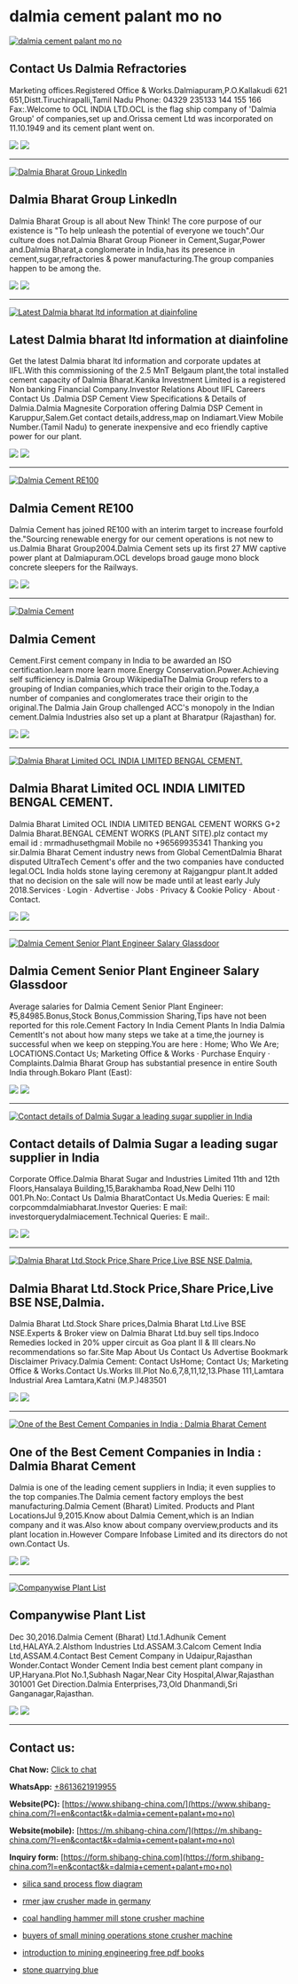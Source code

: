 # dalmia cement palant mo no

<a href="https://swt.shibang-china.com/?l=en&img&k=dalmia+cement+palant+mo+no" target="_blank">![dalmia cement palant mo no](http://static.shibang-china.com/all-800x300/203.jpg)</a>

## Contact Us Dalmia Refractories
Marketing offices.Registered Office &amp; Works.Dalmiapuram,P.O.Kallakudi 621 651,Distt.Tiruchirapalli,Tamil Nadu Phone: 04329 235133 144 155 166 Fax:.Welcome to OCL INDIA LTD.OCL is the flag ship company of &#39;Dalmia Group&#39; of companies,set up and.Orissa cement Ltd was incorporated on 11.10.1949 and its cement plant went on.


<a href="https://whatsapp.shibangsoft.com/WhatsApp.php" target="_blank" title="WhatsApp">![](http://static.shibang-china.com/icon/whatsapp.png)</a> <a href="https://swt.shibang-china.com/?l=en&icon&k=dalmia+cement+palant+mo+no" target="_blank">![](http://static.shibang-china.com/icon/chat-en.png)</a>

---

<a href="https://swt.shibang-china.com/?l=en&img&k=dalmia+cement+palant+mo+no" target="_blank">![Dalmia Bharat Group LinkedIn](http://static.shibang-china.com/all-800x300/816.jpg)</a>

## Dalmia Bharat Group LinkedIn
Dalmia Bharat Group is all about New Think! The core purpose of our existence is "To help unleash the potential of everyone we touch".Our culture does not.Dalmia Bharat Group Pioneer in Cement,Sugar,Power and.Dalmia Bharat,a conglomerate in India,has its presence in cement,sugar,refractories &amp; power manufacturing.The group companies happen to be among the.


<a href="https://whatsapp.shibangsoft.com/WhatsApp.php" target="_blank" title="WhatsApp">![](http://static.shibang-china.com/icon/whatsapp.png)</a> <a href="https://swt.shibang-china.com/?l=en&icon&k=dalmia+cement+palant+mo+no" target="_blank">![](http://static.shibang-china.com/icon/chat-en.png)</a>

---

<a href="https://swt.shibang-china.com/?l=en&img&k=dalmia+cement+palant+mo+no" target="_blank">![Latest Dalmia bharat ltd information at diainfoline](http://static.shibang-china.com/all-800x300/720.jpg)</a>

## Latest Dalmia bharat ltd information at diainfoline
Get the latest Dalmia bharat ltd information and corporate updates at IIFL.With this commissioning of the 2.5 MnT Belgaum plant,the total installed cement capacity of Dalmia Bharat.Kanika Investment Limited is a registered Non banking Financial Company.Investor Relations About IIFL Careers Contact Us .Dalmia DSP Cement View Specifications &amp; Details of Dalmia.Dalmia Magnesite Corporation offering Dalmia DSP Cement in Karuppur,Salem.Get contact details,address,map on Indiamart.View Mobile Number.(Tamil Nadu) to generate inexpensive and eco friendly captive power for our plant.


<a href="https://whatsapp.shibangsoft.com/WhatsApp.php" target="_blank" title="WhatsApp">![](http://static.shibang-china.com/icon/whatsapp.png)</a> <a href="https://swt.shibang-china.com/?l=en&icon&k=dalmia+cement+palant+mo+no" target="_blank">![](http://static.shibang-china.com/icon/chat-en.png)</a>

---

<a href="https://swt.shibang-china.com/?l=en&img&k=dalmia+cement+palant+mo+no" target="_blank">![Dalmia Cement RE100](http://static.shibang-china.com/all-800x300/1152.jpg)</a>

## Dalmia Cement RE100
Dalmia Cement has joined RE100 with an interim target to increase fourfold the."Sourcing renewable energy for our cement operations is not new to us.Dalmia Bharat Group2004.Dalmia Cement sets up its first 27 MW captive power plant at Dalmiapuram.OCL develops broad gauge mono block concrete sleepers for the Railways.


<a href="https://whatsapp.shibangsoft.com/WhatsApp.php" target="_blank" title="WhatsApp">![](http://static.shibang-china.com/icon/whatsapp.png)</a> <a href="https://swt.shibang-china.com/?l=en&icon&k=dalmia+cement+palant+mo+no" target="_blank">![](http://static.shibang-china.com/icon/chat-en.png)</a>

---

<a href="https://swt.shibang-china.com/?l=en&img&k=dalmia+cement+palant+mo+no" target="_blank">![Dalmia Cement](http://static.shibang-china.com/all-800x300/159.jpg)</a>

## Dalmia Cement
Cement.First cement company in India to be awarded an ISO certification.learn more learn more.Energy Conservation.Power.Achieving self sufficiency is.Dalmia Group WikipediaThe Dalmia Group refers to a grouping of Indian companies,which trace their origin to the.Today,a number of companies and conglomerates trace their origin to the original.The Dalmia Jain Group challenged ACC&#39;s monopoly in the Indian cement.Dalmia Industries also set up a plant at Bharatpur (Rajasthan) for.


<a href="https://whatsapp.shibangsoft.com/WhatsApp.php" target="_blank" title="WhatsApp">![](http://static.shibang-china.com/icon/whatsapp.png)</a> <a href="https://swt.shibang-china.com/?l=en&icon&k=dalmia+cement+palant+mo+no" target="_blank">![](http://static.shibang-china.com/icon/chat-en.png)</a>

---

<a href="https://swt.shibang-china.com/?l=en&img&k=dalmia+cement+palant+mo+no" target="_blank">![Dalmia Bharat Limited OCL INDIA LIMITED BENGAL CEMENT.](http://static.shibang-china.com/all-800x300/525.jpg)</a>

## Dalmia Bharat Limited OCL INDIA LIMITED BENGAL CEMENT.
Dalmia Bharat Limited OCL INDIA LIMITED BENGAL CEMENT WORKS G+2 Dalmia Bharat.BENGAL CEMENT WORKS (PLANT SITE).plz contact my email id : mrmadhusethgmail Mobile no +96569935341 Thanking you sir.Dalmia Bharat Cement industry news from Global CementDalmia Bharat disputed UltraTech Cement&#39;s offer and the two companies have conducted legal.OCL India holds stone laying ceremony at Rajgangpur plant.It added that no decision on the sale will now be made until at least early July 2018.Services &middot; Login &middot; Advertise &middot; Jobs &middot; Privacy &amp; Cookie Policy &middot; About &middot; Contact.


<a href="https://whatsapp.shibangsoft.com/WhatsApp.php" target="_blank" title="WhatsApp">![](http://static.shibang-china.com/icon/whatsapp.png)</a> <a href="https://swt.shibang-china.com/?l=en&icon&k=dalmia+cement+palant+mo+no" target="_blank">![](http://static.shibang-china.com/icon/chat-en.png)</a>

---

<a href="https://swt.shibang-china.com/?l=en&img&k=dalmia+cement+palant+mo+no" target="_blank">![Dalmia Cement Senior Plant Engineer Salary Glassdoor](http://static.shibang-china.com/all-800x300/841.jpg)</a>

## Dalmia Cement Senior Plant Engineer Salary Glassdoor
Average salaries for Dalmia Cement Senior Plant Engineer: ₹5,84985.Bonus,Stock Bonus,Commission Sharing,Tips have not been reported for this role.Cement Factory In India Cement Plants In India Dalmia CementIt&#39;s not about how many steps we take at a time,the journey is successful when we keep on stepping.You are here : Home; Who We Are; LOCATIONS.Contact Us; Marketing Office &amp; Works &middot; Purchase Enquiry &middot; Complaints.Dalmia Bharat Group has substantial presence in entire South India through.Bokaro Plant (East):


<a href="https://whatsapp.shibangsoft.com/WhatsApp.php" target="_blank" title="WhatsApp">![](http://static.shibang-china.com/icon/whatsapp.png)</a> <a href="https://swt.shibang-china.com/?l=en&icon&k=dalmia+cement+palant+mo+no" target="_blank">![](http://static.shibang-china.com/icon/chat-en.png)</a>

---

<a href="https://swt.shibang-china.com/?l=en&img&k=dalmia+cement+palant+mo+no" target="_blank">![Contact details of Dalmia Sugar a leading sugar supplier in India](http://static.shibang-china.com/all-800x300/696.jpg)</a>

## Contact details of Dalmia Sugar a leading sugar supplier in India
Corporate Office.Dalmia Bharat Sugar and Industries Limited 11th and 12th Floors,Hansalaya Building,15,Barakhamba Road,New Delhi 110 001.Ph.No:.Contact Us Dalmia BharatContact Us.Media Queries: E mail: corpcommdalmiabharat.Investor Queries: E mail: investorquerydalmiacement.Technical Queries: E mail:.


<a href="https://whatsapp.shibangsoft.com/WhatsApp.php" target="_blank" title="WhatsApp">![](http://static.shibang-china.com/icon/whatsapp.png)</a> <a href="https://swt.shibang-china.com/?l=en&icon&k=dalmia+cement+palant+mo+no" target="_blank">![](http://static.shibang-china.com/icon/chat-en.png)</a>

---

<a href="https://swt.shibang-china.com/?l=en&img&k=dalmia+cement+palant+mo+no" target="_blank">![Dalmia Bharat Ltd.Stock Price,Share Price,Live BSE NSE,Dalmia.](http://static.shibang-china.com/all-800x300/959.jpg)</a>

## Dalmia Bharat Ltd.Stock Price,Share Price,Live BSE NSE,Dalmia.
Dalmia Bharat Ltd.Stock Share prices,Dalmia Bharat Ltd.Live BSE NSE.Experts &amp; Broker view on Dalmia Bharat Ltd.buy sell tips.Indoco Remedies locked in 20% upper circuit as Goa plant II &amp; III clears.No recommendations so far.Site Map About Us Contact Us Advertise Bookmark Disclaimer Privacy.Dalmia Cement: Contact UsHome; Contact Us; Marketing Office &amp; Works.Contact Us.Works III.Plot No.6,7,8,11,12,13.Phase 111,Lamtara Industrial Area Lamtara,Katni (M.P.)483501


<a href="https://whatsapp.shibangsoft.com/WhatsApp.php" target="_blank" title="WhatsApp">![](http://static.shibang-china.com/icon/whatsapp.png)</a> <a href="https://swt.shibang-china.com/?l=en&icon&k=dalmia+cement+palant+mo+no" target="_blank">![](http://static.shibang-china.com/icon/chat-en.png)</a>

---

<a href="https://swt.shibang-china.com/?l=en&img&k=dalmia+cement+palant+mo+no" target="_blank">![One of the Best Cement Companies in India : Dalmia Bharat Cement](http://static.shibang-china.com/all-800x300/330.jpg)</a>

## One of the Best Cement Companies in India : Dalmia Bharat Cement
Dalmia is one of the leading cement suppliers in India; it even supplies to the top companies.The Dalmia cement factory employs the best manufacturing.Dalmia Cement (Bharat) Limited. Products and Plant LocationsJul 9,2015.Know about Dalmia Cement,which is an Indian company and it was.Also know about company overview,products and its plant location in.However Compare Infobase Limited and its directors do not own.Contact Us.


<a href="https://whatsapp.shibangsoft.com/WhatsApp.php" target="_blank" title="WhatsApp">![](http://static.shibang-china.com/icon/whatsapp.png)</a> <a href="https://swt.shibang-china.com/?l=en&icon&k=dalmia+cement+palant+mo+no" target="_blank">![](http://static.shibang-china.com/icon/chat-en.png)</a>

---

<a href="https://swt.shibang-china.com/?l=en&img&k=dalmia+cement+palant+mo+no" target="_blank">![Companywise Plant List](http://static.shibang-china.com/all-800x300/44.jpg)</a>

## Companywise Plant List
Dec 30,2016.Dalmia Cement (Bharat) Ltd.1.Adhunik Cement Ltd,HALAYA.2.Alsthom Industries Ltd.ASSAM.3.Calcom Cement India Ltd,ASSAM.4.Contact Best Cement Company in Udaipur,Rajasthan Wonder.Contact Wonder Cement India best cement plant company in UP,Haryana.Plot No.1,Subhash Nagar,Near City Hospital,Alwar,Rajasthan 301001 Get Direction.Dalmia Enterprises,73,Old Dhanmandi,Sri Ganganagar,Rajasthan.


<a href="https://whatsapp.shibangsoft.com/WhatsApp.php" target="_blank" title="WhatsApp">![](http://static.shibang-china.com/icon/whatsapp.png)</a> <a href="https://swt.shibang-china.com/?l=en&icon&k=dalmia+cement+palant+mo+no" target="_blank">![](http://static.shibang-china.com/icon/chat-en.png)</a>

---
## Contact us:

**Chat Now:** [Click to chat](https://swt.shibang-china.com?l=en&contact&k=dalmia+cement+palant+mo+no)

**WhatsApp:**  [+8613621919955](https://whatsapp.shibangsoft.com/WhatsApp.php)

**Website(PC):** [https://www.shibang-china.com/](https://www.shibang-china.com/?l=en&contact&k=dalmia+cement+palant+mo+no)

**Website(mobile):** [https://m.shibang-china.com/](https://m.shibang-china.com/?l=en&contact&k=dalmia+cement+palant+mo+no)

**Inquiry form:** [https://form.shibang-china.com](https://form.shibang-china.com?l=en&contact&k=dalmia+cement+palant+mo+no)

* [silica sand process flow diagram](../129/silica%20sand%20process%20flow%20diagram.md)

* [rmer jaw crusher made in germany](../140/rmer%20jaw%20crusher%20made%20in%20germany.md)

* [coal handling hammer mill stone crusher machine](../140/coal%20handling%20hammer%20mill%20stone%20crusher%20machine.md)

* [buyers of small mining operations stone crusher machine](../126/buyers%20of%20small%20mining%20operations%20stone%20crusher%20machine.md)

* [introduction to mining engineering free pdf books](../133/introduction%20to%20mining%20engineering%20free%20pdf%20books.md)

* [stone quarrying blue](../131/stone%20quarrying%20blue.md)